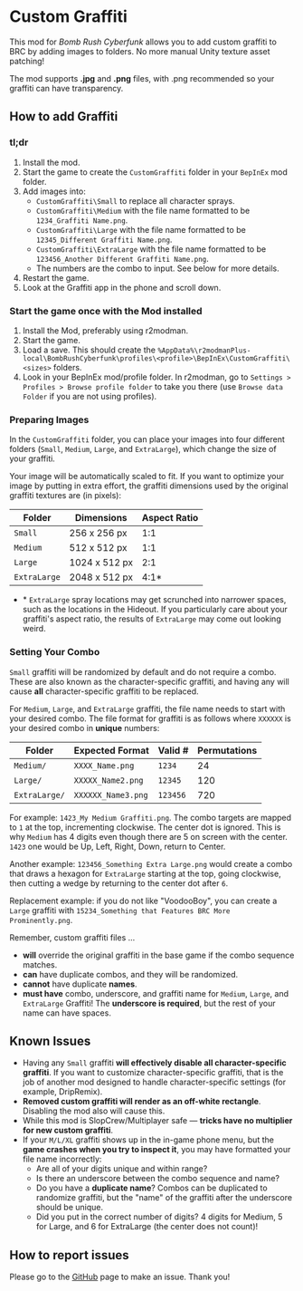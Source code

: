 # Custom Graffiti
This mod for _Bomb Rush Cyberfunk_ allows you to add custom graffiti to BRC by adding images to folders. No more manual Unity texture asset patching!

The mod supports **.jpg** and **.png** files, with .png recommended so your graffiti can have transparency.

## How to add Graffiti

### tl;dr

1.  Install the mod.
2.  Start the game to create the `CustomGraffiti` folder in your `BepInEx` mod folder.
3.  Add images into:
    * `CustomGraffiti\Small` to replace all character sprays.
    * `CustomGraffiti\Medium` with the file name formatted to be `1234_Graffiti Name.png`.
    * `CustomGraffiti\Large` with the file name formatted to be `12345_Different Graffiti Name.png`.
    * `CustomGraffiti\ExtraLarge` with the file name formatted to be `123456_Another Different Graffiti Name.png`.
    * The numbers are the combo to input. See below for more details.
4.  Restart the game.
5.  Look at the Graffiti app in the phone and scroll down.

### Start the game once with the Mod installed

1.  Install the Mod, preferably using r2modman.
2.  Start the game.
3.  Load a save. This should create the `%AppData%\r2modmanPlus-local\BombRushCyberfunk\profiles\<profile>\BepInEx\CustomGraffiti\<sizes>` folders.
4.  Look in your BepInEx mod/profile folder. In r2modman, go to `Settings > Profiles > Browse profile folder` to take you there (use `Browse data Folder` if you are not using profiles).

### Preparing Images

In the `CustomGraffiti` folder, you can place your images into four different folders (`Small`, `Medium`, `Large`, and `ExtraLarge`), which change the size of your graffiti.

Your image will be automatically scaled to fit. If you want to optimize your image by putting in extra effort, the graffiti dimensions used by the original graffiti textures are (in pixels):

| Folder       | Dimensions    | Aspect Ratio |
| ------------ | ------------- | ------------ |
| `Small`      | 256 x 256 px  | 1:1          |  
| `Medium`     | 512 x 512 px  | 1:1          |  
| `Large`      | 1024 x 512 px | 2:1          |  
| `ExtraLarge` | 2048 x 512 px | 4:1*         |  

* \* `ExtraLarge` spray locations may get scrunched into narrower spaces, such as the locations in the Hideout. If you particularly care about your graffiti's aspect ratio, the results of `ExtraLarge` may come out looking weird.

### Setting Your Combo

`Small` graffiti will be randomized by default and do not require a combo. These are also known as the character-specific graffiti, and having any will cause **all** character-specific graffiti to be replaced.

For `Medium`, `Large`, and `ExtraLarge` graffiti, the file name needs to start with your desired combo. The file format for graffiti is as follows where `XXXXXX` is your desired combo in **unique** numbers:

| Folder        | Expected Format    | Valid #  | Permutations |
| ------------- | ------------------ | -------- | ------------ |
| `Medium/`     | `XXXX_Name.png`    | `1234`   | 24           |
| `Large/`      | `XXXXX_Name2.png`  | `12345`  | 120          |
| `ExtraLarge/` | `XXXXXX_Name3.png` | `123456` | 720          |

For example: `1423_My Medium Graffiti.png`. The combo targets are mapped to `1` at the top, incrementing clockwise. The center dot is ignored. This is why `Medium` has 4 digits even though there are 5 on screen with the center. `1423` one would be Up, Left, Right, Down, return to Center.

Another example: `123456_Something Extra Large.png` would create a combo that draws a hexagon for `ExtraLarge` starting at the top, going clockwise, then cutting a wedge by returning to the center dot after `6`.

Replacement example: if you do not like "VoodooBoy", you can create a `Large` graffiti with `15234_Something that Features BRC More Prominently.png`.

Remember, custom graffiti files ...

*  **will** override the original graffiti in the base game if the combo sequence matches.
*  **can** have duplicate combos, and they will be randomized.
*  **cannot** have duplicate **names**.
*  **must have** combo, underscore, and graffiti name for `Medium`, `Large`, and `ExtraLarge` Graffiti! The **underscore is required**, but the rest of your name can have spaces.

## Known Issues

*  Having any `Small` graffiti **will effectively disable all character-specific graffiti**. If you want to customize character-specific graffiti, that is the job of another mod designed to handle character-specific settings (for example, DripRemix).
*  **Removed custom graffiti will render as an off-white rectangle**. Disabling the mod also will cause this.
*  While this mod is SlopCrew/Multiplayer safe — **tricks have no multiplier for new custom graffiti**.
*  If your `M/L/XL` graffiti shows up in the in-game phone menu, but the **game crashes when you try to inspect it**, you may have formatted your file name incorrectly:
   *  Are all of your digits unique and within range?
   *  Is there an underscore between the combo sequence and name?
   *  Do you have a **duplicate name**? Combos can be duplicated to randomize graffiti, but the "name" of the graffiti after the underscore should be unique.
   *  Did you put in the correct number of digits? 4 digits for Medium, 5 for Large, and 6 for ExtraLarge (the center does not count)!

## How to report issues

Please go to the [GitHub](https://github.com/tari-cat/CustomGraffiti) page to make an issue. Thank you!
